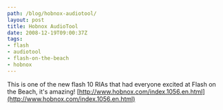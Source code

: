 ```yaml
---
path: /blog/hobnox-audiotool/
layout: post
title: Hobnox AudioTool
date: 2008-12-19T09:00:37Z
tags:
- flash
- audiotool
- flash-on-the-beach
- hobnox
---
```


This is one of the new flash 10 RIAs that had everyone excited at Flash on the Beach, it's amazing! [http://www.hobnox.com/index.1056.en.html](http://www.hobnox.com/index.1056.en.html)